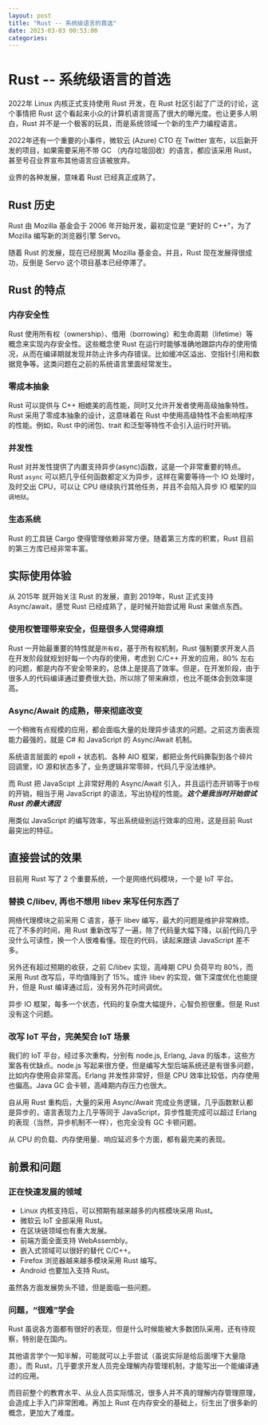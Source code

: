 ```yaml
---
layout: post
title: "Rust -- 系统级语言的首选"
date: 2023-03-03 00:53:00
categories:
---
```


# Rust -- 系统级语言的首选

2022年 Linux 内核正式支持使用 Rust 开发，在 Rust 社区引起了广泛的讨论，这个事情把 Rust 这个看起来小众的计算机语言提高了很大的曝光度。也让更多人明白，Rust 并不是一个极客的玩具，而是系统领域一个新的生产力编程语言。

2022年还有一个重要的小事件，微软云 (Azure) CTO 在 Twitter 宣布，以后新开发的项目，如果需要采用不带 GC （内存垃圾回收）的语言，都应该采用 Rust，甚至号召业界宣布其他语言应该被放弃。

业界的各种发展，意味着 Rust 已经真正成熟了。

## Rust 历史

Rust 由 Mozilla 基金会于 2006 年开始开发，最初定位是 “更好的 C++”，为了 Mozilla 编写新的浏览器引擎 Servo。

随着 Rust 的发展，现在已经脱离 Mozilla 基金会。并且，Rust 现在发展得很成功，反倒是 Servo 这个项目基本已经停滞了。

## Rust 的特点

### 内存安全性

Rust 使用所有权（ownership）、借用（borrowing）和生命周期（lifetime）等概念来实现内存安全性。这些概念使 Rust 在运行时能够准确地跟踪内存的使用情况，从而在编译期就发现并防止许多内存错误。比如缓冲区溢出、空指针引用和数据竞争等。这类问题在之前的系统语言里面经常发生。

### 零成本抽象

Rust 可以提供与 C++ 相媲美的高性能，同时又允许开发者使用高级抽象特性。Rust 采用了零成本抽象的设计，这意味着在 Rust 中使用高级特性不会影响程序的性能。例如，Rust 中的闭包、trait 和泛型等特性不会引入运行时开销。

### 并发性

Rust 对并发性提供了内置支持异步(async)函数，这是一个非常重要的特点。Rust `async` 可以把几乎任何函数都定义为异步，这样在需要等待一个 IO 处理时，及时交出 CPU，可以让 CPU 继续执行其他任务，并且不会陷入异步 IO 框架的`回调地狱`。

### 生态系统

Rust 的工具链 Cargo 使得管理依赖非常方便。随着第三方库的积累，Rust 目前的第三方库已经非常丰富。

## 实际使用体验

从 2015年 就开始关注 Rust 的发展，直到 2019年，Rust 正式支持 Async/await，感觉 Rust 已经成熟了，是时候开始尝试用 Rust 来做点东西。

### 使用权管理带来安全，但是很多人觉得麻烦

Rust 一开始最重要的特性就是`所有权`，基于所有权机制，Rust 强制要求开发人员在开发阶段就规划好每一个内存的使用，考虑到 C/C++ 开发的应用，80% 左右的问题，都是内存不安全带来的，总体上是提高了效率。但是，在开发阶段，由于很多人的代码编译通过要费很大劲，所以除了带来麻烦，也比不能体会到效率提高。

### Async/Await 的成熟，带来彻底改变

一个稍微有点规模的应用，都会面临大量的处理异步请求的问题。之前这方面表现能力最强的，就是 C# 和 JavaScript 的 Async/Await 机制。

系统语言层面的 epoll + 状态机、各种 AIO 框架，都把业务代码撕裂到各个碎片回调里，IO 源和状态多了，业务逻辑非常零碎，代码几乎没法维护。

而 Rust 把 JavaScipt 上非常好用的 Async/Await 引入，并且运行态开销等于`协程`的开销，相当于用 JavaScript 的语法，写出协程的性能。***这个是我当时开始尝试 Rust 的最大诱因***

用类似 JavaScript 的编写效率，写出系统级别运行效率的应用，这是目前 Rust 最突出的特征。

## 直接尝试的效果

目前用 Rust 写了 2 个重要系统，一个是网络代码模块，一个是 IoT 平台。

### 替换 C/libev, 再也不想用 libev 来写任何东西了

网络代理模块之前采用 C 语言，基于 libev 编写，最大的问题是维护非常麻烦。花了不多的时间，用 Rust 重新改写了一遍，除了代码量大幅下降，以前代码几乎没什么可读性，换一个人很难看懂。现在的代码，读起来跟读 JavaScript 差不多。

另外还有超过预期的收获，之前 C/libev 实现，高峰期 CPU 负荷平均 80%，而采用 Rust 改写后，平均值降到了 15%。或许 libev 的实现，做下深度优化也能提升，但是 Rust 编译通过后，没有另外花时间调优。

异步 IO 框架，每多一个状态，代码的复杂度大幅提升，心智负担很重。但是 Rust 没有这个问题。

### 改写 IoT 平台，完美契合 IoT 场景

我们的 IoT 平台，经过多次重构，分别有 node.js, Erlang, Java 的版本，这些方案各有优缺点。node.js 写起来很方便，但是编写大型后端系统还是有很多问题，比如内存使用会非常高。Erlang 并发性非常好，但是 CPU 效率比较低，内存使用也偏高。Java GC 会卡顿，高峰期内存压力也很大。

自从用 Rust 重构后，大量的采用 Async/Await 完成业务逻辑，几乎函数默认都是异步的，语言表现力上几乎等同于 JavaScript，异步性能完成可以超过 Erlang 的表现（当然，异步机制不一样），也完全没有 GC 卡顿问题。

从 CPU 的负载、内存使用量、响应延迟多个方面，都有最完美的表现。

## 前景和问题

### 正在快速发展的领域

* Linux 内核支持后，可以预期有越来越多的内核模块采用 Rust。
* 微软云 IoT 全部采用 Rust。
* 在区块链领域也有重大发展。
* 前端方面全面支持 WebAssembly。
* 嵌入式领域可以很好的替代 C/C++。
* Firefox 浏览器越来越多模块采用 Rust 编写。
* Android 也要加入支持 Rust。

虽然各方面发展势头不错，但是面临一些问题。

### 问题，“很难”学会

Rust 虽说各方面都有很好的表现，但是什么时候能被大多数团队采用，还有待观察，特别是在国内。

其他语言学个一知半解，可能就可以上手尝试（虽说实际是给后面埋下大量隐患）。而 Rust，几乎要求开发人员完全理解内存管理机制，才能写出一个能编译通过的应用。

而目前整个的教育水平、从业人员实际情况，很多人并不真的理解内存管理原理，会造成上手入门非常困难。再加上 Rust 在内存安全的基础上，衍生出了很多新的概念，更加大了难度。
